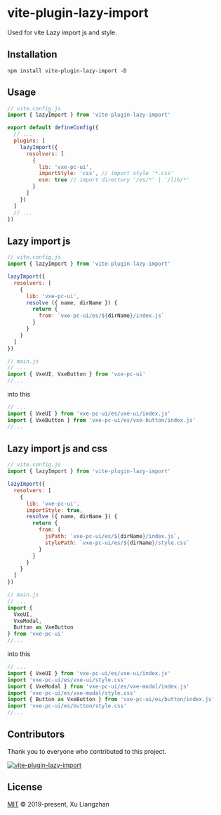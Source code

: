 # vite-plugin-lazy-import

Used for vite Lazy import js and style.

## Installation

```shell
npm install vite-plugin-lazy-import -D
```

## Usage

```javascript
// vite.config.js
import { lazyImport } from 'vite-plugin-lazy-import'

export default defineConfig({
  // ...
  plugins: [
    lazyImport({
      resolvers: [
        {
          lib: 'vxe-pc-ui',
          importStyle: 'css', // import style '*.css'
          esm: true // import directory '/es/*' | '/lib/*'
        }
      ]
    })
  ]
  // ...
})
```

## Lazy import js

```javascript
// vite.config.js
import { lazyImport } from 'vite-plugin-lazy-import'

lazyImport({
  resolvers: [
    {
      lib: 'vxe-pc-ui',
      resolve ({ name, dirName }) {
        return {
          from: `vxe-pc-ui/es/${dirName}/index.js`
        }
      }
    }
  ]
})
```

```javascript
// main.js
// ...
import { VxeUI, VxeButton } from 'vxe-pc-ui'
//...
```

into this

```javascript
// ...
import { VxeUI } from 'vxe-pc-ui/es/vxe-ui/index.js'
import { VxeButton } from 'vxe-pc-ui/es/vxe-button/index.js'
//...
```

## Lazy import js and css

```javascript
// vite.config.js
import { lazyImport } from 'vite-plugin-lazy-import'

lazyImport({
  resolvers: [
    {
      lib: 'vxe-pc-ui',
      importStyle: true,
      resolve ({ name, dirName }) {
        return {
          from: {
            jsPath: `vxe-pc-ui/es/${dirName}/index.js`,
            stylePath: `vxe-pc-ui/es/${dirName}/style.css`
          }
        }
      }
    }
  ]
})
```

```javascript
// main.js
// ...
import {
  VxeUI,
  VxeModal,
  Button as VxeButton
} from 'vxe-pc-ui'
//...
```

into this

```javascript
// ...
import { VxeUI } from 'vxe-pc-ui/es/vxe-ui/index.js'
import 'vxe-pc-ui/es/vxe-ui/style.css'
import { VxeModal } from 'vxe-pc-ui/es/vxe-modal/index.js'
import 'vxe-pc-ui/es/vxe-modal/style.css'
import { Button as VxeButton } from 'vxe-pc-ui/es/button/index.js'
import 'vxe-pc-ui/es/button/style.css'
//...
```

## Contributors

Thank you to everyone who contributed to this project.

[![vite-plugin-lazy-import](https://contrib.rocks/image?repo=x-extends/vite-plugin-lazy-import)](https://github.com/x-extends/vite-plugin-lazy-import/graphs/contributors)

## License

[MIT](LICENSE) © 2019-present, Xu Liangzhan
